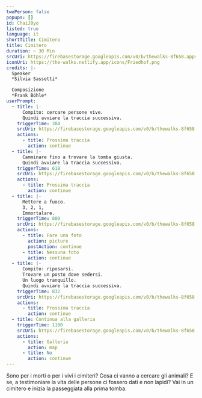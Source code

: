 ```yaml
---
twoPerson: false
popups: []
id: ChaiJ0yo
listed: true
language: it
shortTitle: Cimitero
title: Cimitero
duration: ~ 30 Min
srcUri: https://firebasestorage.googleapis.com/v0/b/thewalks-8f658.appspot.com/o/mp3%2Fv0%2Fit_ChaiJ0yo%2Fit_ChaiJ0yo.mp3?alt=media&token=36fd8563-cc39-441d-9c2f-f4982dc7dbbc
iconUri: https://the-walks.netlify.app/icons/Friedhof.png
credits: |-
  Speaker
  *Silvia Sassetti*

  Composizione
  *Frank Böhle*
userPrompt:
  - title: |-
      Compito: cercare persone vive.
      Quindi avviare la traccia successiva.
    triggerTime: 384
    srcUri: https://firebasestorage.googleapis.com/v0/b/thewalks-8f658.appspot.com/o/mp3%2Fv0%2Fde_ChaiJ0yo%2Fde_ChaiJ0yo_loop_1.mp3?alt=media&token=7d3b45a7-12e5-4400-8c15-33886e2204a1
    actions:
      - title: Prossima traccia
        action: continue
  - title: |-
      Camminare fino a trovare la tomba giusta. 
      Quindi avviare la traccia successiva.
    triggerTime: 618
    srcUri: https://firebasestorage.googleapis.com/v0/b/thewalks-8f658.appspot.com/o/mp3%2Fv0%2Fde_ChaiJ0yo%2Fde_ChaiJ0yo_loop_2.mp3?alt=media&token=375131c9-94b6-4097-b026-003be5056fbc
    actions:
      - title: Prossima traccia
        action: continue
  - title: |-
      Mettere a fuoco.
      3, 2, 1, 
      Immortalare.
    triggerTime: 800
    srcUri: https://firebasestorage.googleapis.com/v0/b/thewalks-8f658.appspot.com/o/mp3%2Fv0%2Fit_ChaiJ0yo%2Fit_ChaiJ0yo_loop_3.mp3?alt=media&token=566d6f23-5cf6-49d8-8f08-7a3f787d3fd0
    actions:
      - title: Fare una foto
        action: picture
        postAction: continue
      - title: Nessuna foto
        action: continue
  - title: |-
      Compito: riposarsi. 
      Trovare un posto dove sedersi.
      Un luogo tranquillo.
      Quindi avviare la traccia successiva.
    triggerTime: 832
    srcUri: https://firebasestorage.googleapis.com/v0/b/thewalks-8f658.appspot.com/o/mp3%2Fv0%2Fde_ChaiJ0yo%2Fde_ChaiJ0yo_loop_4.mp3?alt=media&token=ffd6fa93-15dd-4036-bbf7-b173a7c67e9e
    actions:
      - title: Prossima traccia
        action: continue
  - title: Continua alla galleria
    triggerTime: 1100
    srcUri: https://firebasestorage.googleapis.com/v0/b/thewalks-8f658.appspot.com/o/static%2Fmedias%2Fmulti_Zeubeel8_loop.mp3?alt=media&token=88349085-3303-48b9-bdc6-fd7b09519a26
    actions:
      - title: Galleria
        action: map
      - title: No
        action: continue
---
```

Sono per i morti o per i vivi i cimiteri? Cosa ci vanno a cercare gli animali? E se, a testimoniare la vita delle persone ci fossero dati e non lapidi? Vai in un cimitero e inizia la passeggiata alla prima tomba.